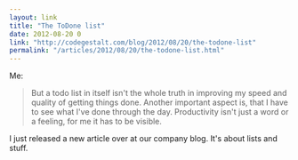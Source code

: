 ```yaml
---
layout: link
title: "The ToDone list"
date: 2012-08-20 0
link: "http://codegestalt.com/blog/2012/08/20/the-todone-list"
permalink: "/articles/2012/08/20/the-todone-list.html"
---
```


Me:

> But a todo list in itself isn't the whole truth in improving my speed and quality of getting things done. 
> Another important aspect is, that I have to see what I've done through the day. 
> Productivity isn't just a word or a feeling, for me it has to be visible. 

I just released a new article over at our company blog. It's about lists and stuff.
